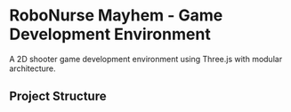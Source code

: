 # RoboNurse Mayhem - Game Development Environment

A 2D shooter game development environment using Three.js with modular architecture.

## Project Structure

